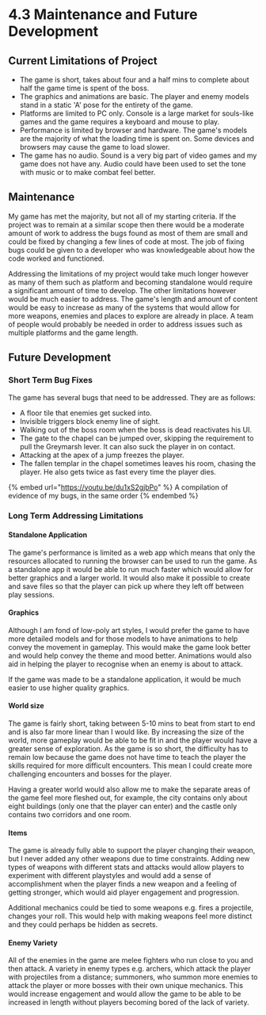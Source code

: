 # 4.3 Maintenance and Future Development

## Current Limitations of Project

* The game is short, takes about four and a half mins to complete about half the game time is spent of the boss.
* The graphics and animations are basic. The player and enemy models stand in a static 'A' pose for the entirety of the game.
* Platforms are limited to PC only. Console is a large market for souls-like games and the game requires a keyboard and mouse to play.
* Performance is limited by browser and hardware. The game's models are the majority of what the loading time is spent on. Some devices and browsers may cause the game to load slower.
* The game has no audio. Sound is a very big part of video games and my game does not have any. Audio could have been used to set the tone with music or to make combat feel better.

## Maintenance

My game has met the majority, but not all of my starting criteria. If the project was to remain at a similar scope then there would be a moderate amount of work to address the bugs found as most of them are small and could be fixed by changing a few lines of code at most. The job of fixing bugs could be given to a developer who was knowledgeable about how the code worked and functioned.

Addressing the limitations of my project would take much longer however as many of them such as platform and becoming standalone would require a significant amount of time to develop. The other limitations however would be much easier to address. The game's length and amount of content would be easy to increase as many of the systems that would allow for more weapons, enemies and places to explore are already in place. A team of people would probably be needed in order to address issues such as multiple platforms and the game length.

## Future Development

### Short Term Bug Fixes

The game has several bugs that need to be addressed. They are as follows:

* A floor tile that enemies get sucked into.
* Invisible triggers block enemy line of sight.
* Walking out of the boss room when the boss is dead reactivates his UI.
* The gate to the chapel can be jumped over, skipping the requirement to pull the Greymarsh lever. It can also suck the player in on contact.
* Attacking at the apex of a jump freezes the player.
* The fallen templar in the chapel sometimes leaves his room, chasing the player. He also gets twice as fast every time the player dies.

{% embed url="https://youtu.be/du1xS2gjbPo" %}
A compilation of evidence of my bugs, in the same order
{% endembed %}

### Long Term Addressing Limitations

#### Standalone Application

The game's performance is limited as a web app which means that only the resources allocated to running the browser can be used to run the game. As a standalone app it would be able to run much faster which would allow for better graphics and a larger world. It would also make it possible to create and save files so that the player can pick up where they left off between play sessions.

#### Graphics

Although I am fond of low-poly art styles, I would prefer the game to have more detailed models and for those models to have animations to help convey the movement in gameplay. This would make the game look better and would help convey the theme and mood better. Animations would also aid in helping the player to recognise when an enemy is about to attack.&#x20;

If the game was made to be a standalone application, it would be much easier to use higher quality graphics.

#### World size

The game is fairly short, taking between 5-10 mins to beat from start to end and is also far more linear than I would like. By increasing the size of the world, more gameplay would be able to be fit in and the player would have a greater sense of exploration. As the game is so short, the difficulty has to remain low because the game does not have time to teach the player the skills required for more difficult encounters. This mean I could create more challenging encounters and bosses for the player.

Having a greater world would also allow me to make the separate areas of the game feel more fleshed out, for example, the city contains only about eight buildings (only one that the player can enter) and the castle only contains two corridors and one room.

#### Items

The game is already fully able to support the player changing their weapon, but I never added any other weapons due to time constraints. Adding new types of weapons with different stats and attacks would allow players to experiment with different playstyles and would add a sense of accomplishment when the player finds a new weapon and a feeling of getting stronger, which would aid player engagement and progression.

Additional mechanics could be tied to some weapons e.g. fires a projectile, changes your roll. This would help with making weapons feel more distinct and they could perhaps be hidden as secrets.

#### Enemy Variety

All of  the enemies in the game are melee fighters who run close to you and then attack. A variety in enemy types e.g. archers, which attack the player with projectiles from a distance; summoners, who summon more enemies to attack the player or more bosses with their own unique mechanics. This would increase engagement and would allow the game to be able to be increased in length without players becoming bored of the lack of variety.
